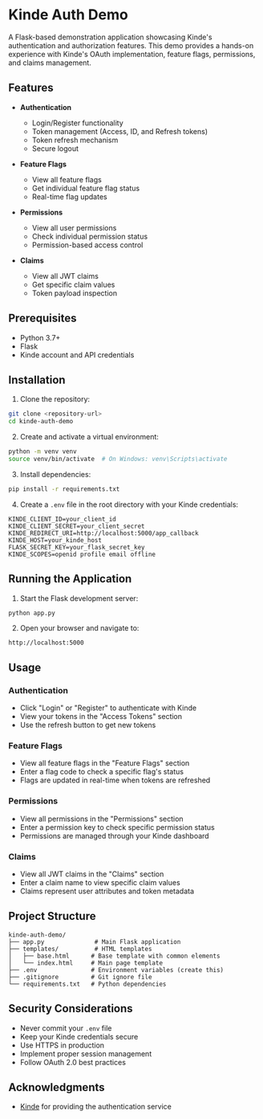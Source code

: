 # Kinde Auth Demo

A Flask-based demonstration application showcasing Kinde's authentication and authorization features. This demo provides a hands-on experience with Kinde's OAuth implementation, feature flags, permissions, and claims management.

## Features

- **Authentication**
  - Login/Register functionality
  - Token management (Access, ID, and Refresh tokens)
  - Token refresh mechanism
  - Secure logout

- **Feature Flags**
  - View all feature flags
  - Get individual feature flag status
  - Real-time flag updates

- **Permissions**
  - View all user permissions
  - Check individual permission status
  - Permission-based access control

- **Claims**
  - View all JWT claims
  - Get specific claim values
  - Token payload inspection

## Prerequisites

- Python 3.7+
- Flask
- Kinde account and API credentials

## Installation

1. Clone the repository:
```bash
git clone <repository-url>
cd kinde-auth-demo
```

2. Create and activate a virtual environment:
```bash
python -m venv venv
source venv/bin/activate  # On Windows: venv\Scripts\activate
```

3. Install dependencies:
```bash
pip install -r requirements.txt
```

4. Create a `.env` file in the root directory with your Kinde credentials:
```env
KINDE_CLIENT_ID=your_client_id
KINDE_CLIENT_SECRET=your_client_secret
KINDE_REDIRECT_URI=http://localhost:5000/app_callback
KINDE_HOST=your_kinde_host
FLASK_SECRET_KEY=your_flask_secret_key
KINDE_SCOPES=openid profile email offline
```

## Running the Application

1. Start the Flask development server:
```bash
python app.py
```

2. Open your browser and navigate to:
```
http://localhost:5000
```

## Usage

### Authentication
- Click "Login" or "Register" to authenticate with Kinde
- View your tokens in the "Access Tokens" section
- Use the refresh button to get new tokens

### Feature Flags
- View all feature flags in the "Feature Flags" section
- Enter a flag code to check a specific flag's status
- Flags are updated in real-time when tokens are refreshed

### Permissions
- View all permissions in the "Permissions" section
- Enter a permission key to check specific permission status
- Permissions are managed through your Kinde dashboard

### Claims
- View all JWT claims in the "Claims" section
- Enter a claim name to view specific claim values
- Claims represent user attributes and token metadata

## Project Structure

```
kinde-auth-demo/
├── app.py              # Main Flask application
├── templates/          # HTML templates
│   ├── base.html      # Base template with common elements
│   └── index.html     # Main page template
├── .env               # Environment variables (create this)
├── .gitignore         # Git ignore file
└── requirements.txt   # Python dependencies
```

## Security Considerations

- Never commit your `.env` file
- Keep your Kinde credentials secure
- Use HTTPS in production
- Implement proper session management
- Follow OAuth 2.0 best practices


## Acknowledgments

- [Kinde](https://kinde.com) for providing the authentication service